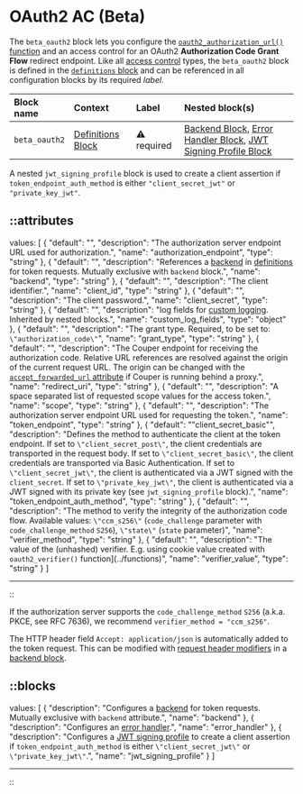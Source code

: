 # OAuth2 AC (Beta)

The `beta_oauth2` block lets you configure the [`oauth2_authorization_url()` function](/configuration/functions) and an access
control for an OAuth2 **Authorization Code Grant Flow** redirect endpoint.
Like all [access control](/configuration/access-control) types, the `beta_oauth2` block is defined in the [`definitions` block](/configuration/block/definitions) and can be referenced in all configuration blocks by its required _label_.

| Block name    | Context                                 | Label            | Nested block(s)                                                                                                  |
|:--------------|:----------------------------------------|:-----------------|:-----------------------------------------------------------------------------------------------------------------|
| `beta_oauth2` | [Definitions Block](/configuration/block/definitions)        | &#9888; required | [Backend Block](/configuration/block/backend), [Error Handler Block](/configuration/block/error_handler), [JWT Signing Profile Block](jwt_signing_profile) |

A nested `jwt_signing_profile` block is used to create a client assertion if `token_endpoint_auth_method` is either `"client_secret_jwt"` or `"private_key_jwt"`.

::attributes
---
values: [
  {
    "default": "",
    "description": "The authorization server endpoint URL used for authorization.",
    "name": "authorization_endpoint",
    "type": "string"
  },
  {
    "default": "",
    "description": "References a [backend](/configuration/block/backend) in [definitions](/configuration/block/definitions) for token requests. Mutually exclusive with `backend` block.",
    "name": "backend",
    "type": "string"
  },
  {
    "default": "",
    "description": "The client identifier.",
    "name": "client_id",
    "type": "string"
  },
  {
    "default": "",
    "description": "The client password.",
    "name": "client_secret",
    "type": "string"
  },
  {
    "default": "",
    "description": "log fields for [custom logging](/observation/logging#custom-logging). Inherited by nested blocks.",
    "name": "custom_log_fields",
    "type": "object"
  },
  {
    "default": "",
    "description": "The grant type. Required, to be set to: `\"authorization_code\"`",
    "name": "grant_type",
    "type": "string"
  },
  {
    "default": "",
    "description": "The Couper endpoint for receiving the authorization code. Relative URL references are resolved against the origin of the current request URL. The origin can be changed with the [`accept_forwarded_url` attribute](settings) if Couper is running behind a proxy.",
    "name": "redirect_uri",
    "type": "string"
  },
  {
    "default": "",
    "description": "A space separated list of requested scope values for the access token.",
    "name": "scope",
    "type": "string"
  },
  {
    "default": "",
    "description": "The authorization server endpoint URL used for requesting the token.",
    "name": "token_endpoint",
    "type": "string"
  },
  {
    "default": "\"client_secret_basic\"",
    "description": "Defines the method to authenticate the client at the token endpoint. If set to `\"client_secret_post\"`, the client credentials are transported in the request body. If set to `\"client_secret_basic\"`, the client credentials are transported via Basic Authentication. If set to `\"client_secret_jwt\"`, the client is authenticated via a JWT signed with the `client_secret`. If set to `\"private_key_jwt\"`, the client is authenticated via a JWT signed with its private key (see `jwt_signing_profile` block).",
    "name": "token_endpoint_auth_method",
    "type": "string"
  },
  {
    "default": "",
    "description": "The method to verify the integrity of the authorization code flow. Available values: `\"ccm_s256\"` (`code_challenge` parameter with `code_challenge_method` `S256`), `\"state\"` (`state` parameter)",
    "name": "verifier_method",
    "type": "string"
  },
  {
    "default": "",
    "description": "The value of the (unhashed) verifier. E.g. using cookie value created with `oauth2_verifier()` function](../functions)",
    "name": "verifier_value",
    "type": "string"
  }
]

---
::

If the authorization server supports the `code_challenge_method` `S256` (a.k.a. PKCE, see RFC 7636), we recommend `verifier_method = "ccm_s256"`.

The HTTP header field `Accept: application/json` is automatically added to the token request. This can be modified with [request header modifiers](/configuration/modifiers#request-header) in a [backend block](/configuration/block/backend).

::blocks
---
values: [
  {
    "description": "Configures a [backend](/configuration/block/backend) for token requests. Mutually exclusive with `backend` attribute.",
    "name": "backend"
  },
  {
    "description": "Configures an [error handler](/configuration/block/error_handler).",
    "name": "error_handler"
  },
  {
    "description": "Configures a [JWT signing profile](/configuration/block/jwt_signing_profile) to create a client assertion if `token_endpoint_auth_method` is either `\"client_secret_jwt\"` or `\"private_key_jwt\"`.",
    "name": "jwt_signing_profile"
  }
]

---
::
